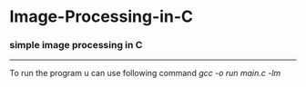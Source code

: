 # Image-Processing-in-C
### simple image processing in C
<hr>
To run the program u can use following command
<t><em>gcc -o run main.c -lm</em>
